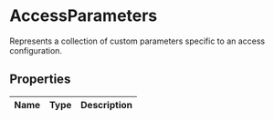 # AccessParameters

Represents a collection of custom parameters specific to an access configuration.

## Properties

| Name | Type | Description |
|------|------|-------------|

